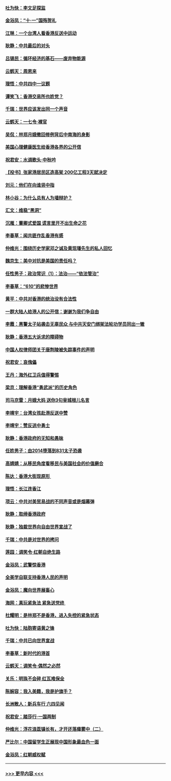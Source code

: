 #### [吐为快：李文足探监](../pages/nsc993/n11509622.md?t=09110222) 
#### [金浴凤：“十‧一”国殇贺礼](../pages/nsc993/n11509593.md?t=09110222) 
#### [江琳：一个台湾人看香港反送中运动](../pages/nsc993/n11509211.md?t=09110222) 
#### [耿静：中共最后的对头](../pages/nsc993/n11508308.md?t=09110222) 
#### [吕锡民：循环经济的基石——废弃物能源](../pages/nsc993/n11508212.md?t=09110222) 
#### [云鹤天：周恩来](../pages/nsc993/n11508055.md?t=09110222) 
#### [理悟：中共四中一议题](../pages/nsc993/n11507782.md?t=09110222) 
#### [谭笑飞：香港交易所也姓党？](../pages/nsc993/n11507753.md?t=09110222) 
#### [千瑞：世界应该发出同一个声音](../pages/nsc993/n11507290.md?t=09110222) 
#### [云鹤天：一七令‧裸官](../pages/nsc993/n11507177.md?t=09110222) 
#### [吴侃：林郑月娥撤回修例背后中南海的身影](../pages/nsc993/n11506876.md?t=09110222) 
#### [美国心理健康医生给香港各界的公开信](../pages/nsc993/n11506809.md?t=09110222) 
#### [祝君安：水调歌头‧中秋吟](../pages/nsc993/n11506758.md?t=09110222) 
#### [【投书】张家港居民区造高架 200亿工程3天就决定](../pages/nsc993/n11506682.md?t=09110222) 
#### [刘元：他们在向谁竖中指](../pages/nsc993/n11505384.md?t=09110222) 
#### [林小谷：为什么总有人为墙辩护？](../pages/nsc993/n11505226.md?t=09110222) 
#### [汇文：维稳“黑洞”](../pages/nsc993/n11504347.md?t=09110222) 
#### [沉雁：董卿式爱国 谎言里开不出生命之花](../pages/nsc993/n11503215.md?t=09110222) 
#### [李春草：闻共匪作乱香港有感](../pages/nsc993/n11503072.md?t=09110222) 
#### [仲维光：围绕历史学家邓之诚及黄现璠先生的私人回忆](../pages/nsc993/n11501330.md?t=09110222) 
#### [魏京生：美中对抗是美国的责任吗？](../pages/nsc993/n11500723.md?t=09110222) 
#### [任性男子：政治常识（1）：法治——“依法管治”](../pages/nsc993/n11500791.md?t=09110222) 
#### [李春草：“610”的悲惨世界](../pages/nsc993/n11501141.md?t=09110222) 
#### [黄平：中共对香港的统治没有合法性](../pages/nsc993/n11499473.md?t=09110222) 
#### [一群大陆人给港人的公开信：谢谢为我们争自由](../pages/nsc993/n11500402.md?t=09110222) 
#### [李霞：黑警太子站袭击无辜民众 与中共天安门绑架法轮功学员同出一辙](../pages/nsc993/n11499805.md?t=09110222) 
#### [耿静：香港五大诉求的障碍物](../pages/nsc993/n11497578.md?t=09110222) 
#### [中国人权律师团关于唐荆陵被失踪事件的声明](../pages/nsc993/n11500014.md?t=09110222) 
#### [祝君安：哀傀儡](../pages/nsc993/n11499776.md?t=09110222) 
#### [王丹：海外红卫兵值得警惕](../pages/nsc993/n11498138.md?t=09110222) 
#### [梁京：理解香港“勇武派”的历史角色](../pages/nsc993/n11498006.md?t=09110222) 
#### [司马京雷：月娥大妈  送你3句皇城根儿名言](../pages/nsc993/n11497885.md?t=09110222) 
#### [李靖宇：台湾女孩赴港反送中赞](../pages/nsc993/n11497721.md?t=09110222) 
#### [李靖宇：赞反送中勇士](../pages/nsc993/n11497452.md?t=09110222) 
#### [耿静：香港政府的无知和愚昧](../pages/nsc993/n11494238.md?t=09110222) 
#### [任姓男子：由2014堕落到831太子恐袭](../pages/nsc993/n11496683.md?t=09110222) 
#### [高婧婧：从移民角度看移民与美国社会的价值磨合](../pages/nsc993/n11495757.md?t=09110222) 
#### [陈达：香港大街现原形 ](../pages/nsc993/n11495441.md?t=09110222) 
#### [理悟：长江连香江](../pages/nsc993/n11495377.md?t=09110222) 
#### [项云：中共对美贸易战的不同声音或是烟幕弹](../pages/nsc993/n11494929.md?t=09110222) 
#### [耿静：取缔香港政府](../pages/nsc993/n11494218.md?t=09110222) 
#### [耿静：独裁世界向自由世界宣战了](../pages/nsc993/n11494190.md?t=09110222) 
#### [千瑞：中共是对世界的拷问](../pages/nsc993/n11493021.md?t=09110222) 
#### [莲园：调笑令‧红朝自绝生路](../pages/nsc993/n11493011.md?t=09110222) 
#### [金浴凤：武警惊香港](../pages/nsc993/n11492994.md?t=09110222) 
#### [全美学自联支持香港人民的声明](../pages/nsc993/n11492630.md?t=09110222) 
#### [金浴凤：魔向世界展畜心](../pages/nsc993/n11492599.md?t=09110222) 
#### [海网：真玩紧急法 紧急送党终 ](../pages/nsc993/n11492535.md?t=09110222) 
#### [杜耀明：是林郑不是香港，进入失控的紧急状态](../pages/nsc993/n11491420.md?t=09110222) 
#### [吐为快：陆胞寄语黄之锋](../pages/nsc993/n11491117.md?t=09110222) 
#### [千瑞：中共已向世界宣战](../pages/nsc993/n11490123.md?t=09110222) 
#### [李春草：新时代的港首](../pages/nsc993/n11489864.md?t=09110222) 
#### [云鹤天：调笑令·偶然之必然](../pages/nsc993/n11489701.md?t=09110222) 
#### [关乐：明珠不会碎 红瓦难保全](../pages/nsc993/n11489647.md?t=09110222) 
#### [陈婉容：我入美籍，我是护旗手？](../pages/nsc993/n11487908.md?t=09110222) 
#### [长洲散人：新兵车行 六四见闻](../pages/nsc993/n11487729.md?t=09110222) 
#### [祝君安：踏莎行‧一国两制](../pages/nsc993/n11487699.md?t=09110222) 
#### [仲维光：浮花浪蕊镇长有，才开还落瘴雾中（二）](../pages/nsc993/n11483286.md?t=09110222) 
#### [严比尔：中国留学生正展现中国形象最血色一面](../pages/nsc993/n11485145.md?t=09110222) 
#### [金浴凤：红朝威权赋](../pages/nsc993/n11485191.md?t=09110222) 

----
#### [ >>> 更早内容 <<< ](../indexes/nsc993-earlier.md)
